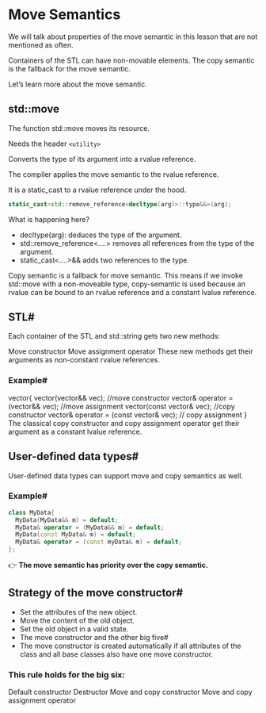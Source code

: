 # Move Semantics
We will talk about properties of the move semantic in this lesson that are not mentioned as often.

Containers of the STL can have non-movable elements. The copy semantic is the fallback for the move semantic.

Let’s learn more about the move semantic.

## std::move
The function std::move moves its resource.

Needs the header ```<utility>```

Converts the type of its argument into a rvalue reference.

The compiler applies the move semantic to the rvalue reference.

It is a static_cast to a rvalue reference under the hood.

```cpp
static_cast<std::remove_reference<decltype(arg)>::type&&>(arg);
```
 
What is happening here?

- decltype(arg): deduces the type of the argument.
- std::remove_reference<....> removes all references from the type of the argument.
- static_cast<....>&& adds two references to the type.
 
Copy semantic is a fallback for move semantic. This means if we invoke std::move with a non-moveable type, copy-semantic is used because an rvalue can be bound to an rvalue reference and a constant lvalue reference.

## STL#
Each container of the STL and std::string gets two new methods:

Move constructor
Move assignment operator
These new methods get their arguments as non-constant rvalue references.

### Example#
vector{
  vector(vector&& vec);                   //move constructor
  vector& operator = (vector&& vec);      //move assignment
  vector(const vector& vec);              //copy constructor
  vector& operator = (const vector& vec); // copy assignment
}
The classical copy constructor and copy assignment operator get their argument as a constant lvalue reference.

## User-defined data types#
User-defined data types can support move and copy semantics as well.

### Example#

```cpp
class MyData{
  MyData(MyData&& m) = default;
  MyData& operator = (MyData&& m) = default; 
  MyData(const MyData& m) = default;
  MyData& operator = (const myData& m) = default;
};
```

👉 **The move semantic has priority over the copy semantic.**

## Strategy of the move constructor#
- Set the attributes of the new object.
- Move the content of the old object.
- Set the old object in a valid state.
- The move constructor and the other big five#
- The move constructor is created automatically if all attributes of the class and all base classes also have one move constructor.

### This rule holds for the big six:

  Default constructor
  Destructor
  Move and copy constructor
  Move and copy assignment operator
